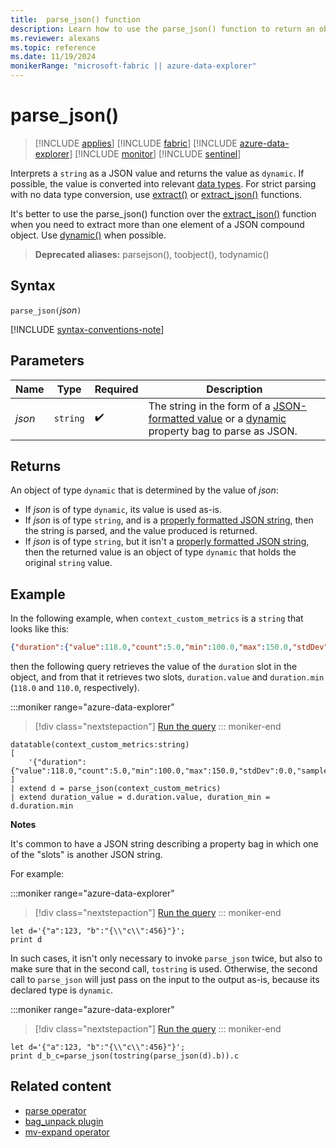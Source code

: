 ```yaml
---
title:  parse_json() function
description: Learn how to use the parse_json() function to return an object of type `dynamic`.
ms.reviewer: alexans
ms.topic: reference
ms.date: 11/19/2024
monikerRange: "microsoft-fabric || azure-data-explorer"
---
```

# parse_json()

> [!INCLUDE [applies](../includes/applies-to-version/applies.md)] [!INCLUDE [fabric](../includes/applies-to-version/fabric.md)] [!INCLUDE [azure-data-explorer](../includes/applies-to-version/azure-data-explorer.md)] [!INCLUDE [monitor](../includes/applies-to-version/monitor.md)] [!INCLUDE [sentinel](../includes/applies-to-version/sentinel.md)]

Interprets a `string` as a JSON value and returns the value as `dynamic`. If possible, the value is converted into relevant [data types](scalar-data-types/index.md).  For strict parsing with no data type conversion, use [extract()](extract-function.md) or [extract_json()](extract-json-function.md) functions.

It's better to use the parse_json() function over the [extract_json()](extract-json-function.md) function when you need to extract more than one element of a JSON compound object. Use [dynamic()](scalar-data-types/dynamic.md) when possible.

> **Deprecated aliases:** parsejson(), toobject(), todynamic()

## Syntax

`parse_json(`*json*`)`

[!INCLUDE [syntax-conventions-note](../includes/syntax-conventions-note.md)]

## Parameters

| Name | Type | Required | Description |
|--|--|--|--|
| *json* | `string` |  :heavy_check_mark: | The string in the form of a [JSON-formatted value](https://json.org/) or a [dynamic](scalar-data-types/dynamic.md) property bag to parse as JSON.|

## Returns

An object of type `dynamic` that is determined by the value of *json*:

* If *json* is of type `dynamic`, its value is used as-is.
* If *json* is of type `string`, and is a [properly formatted JSON string](https://json.org/), then the string is parsed, and the value produced is returned.
* If *json* is of type `string`, but it isn't a [properly formatted JSON string](https://json.org/), then the returned value is an object of type `dynamic` that holds the original `string` value.

## Example

In the following example, when `context_custom_metrics` is a `string` that looks like this:

```json
{"duration":{"value":118.0,"count":5.0,"min":100.0,"max":150.0,"stdDev":0.0,"sampledValue":118.0,"sum":118.0}}
```

then the following query retrieves the value of the `duration` slot in the object, and from that it retrieves two slots, `duration.value` and `duration.min` (`118.0` and `110.0`, respectively).

:::moniker range="azure-data-explorer"
> [!div class="nextstepaction"]
> <a href="https://dataexplorer.azure.com/clusters/help/databases/Samples?query=H4sIAAAAAAAAA3WOQQrDIBBF955C3KSBEJJFoAjd9QzdlCJWpaREDXEMgTR379SmtFnUWfjm85WnJeBcO7NT3oGZQKgYwFthDQytCjzg5W45OROKJ5uZjoOE1jvGZzbKLhrG63pfVgVTPjpgvHmxbbFQV1ViOSE3iQPooxkZfy%2FS9p3Rp80vIdqVlyUjF%2FKgaGWcppoeaC%2BHYMQ9ePfHN%2F%2Fpr6IiWeJjXX6iMkXFt4K62wIGT8RU1acbAQAA" target="_blank">Run the query</a>
::: moniker-end

```kusto
datatable(context_custom_metrics:string)
[
    '{"duration":{"value":118.0,"count":5.0,"min":100.0,"max":150.0,"stdDev":0.0,"sampledValue":118.0,"sum":118.0}}'
]
| extend d = parse_json(context_custom_metrics)
| extend duration_value = d.duration.value, duration_min = d.duration.min
```

**Notes**

It's common to have a JSON string describing a property bag in which one of the "slots" is another JSON string.

For example:

:::moniker range="azure-data-explorer"
> [!div class="nextstepaction"]
> <a href="https://dataexplorer.azure.com/clusters/help/databases/Samples?query=H4sIAAAAAAAAA8tJLVFIsVWvVkpUsjI0MtZRUEpSslKqjolRSgZiKxNTs1qlWnVrroKizDygSgBlQYoVLwAAAA%3D%3D" target="_blank">Run the query</a>
::: moniker-end

```kusto
let d='{"a":123, "b":"{\\"c\\":456}"}';
print d
```

In such cases, it isn't only necessary to invoke `parse_json` twice, but also to make sure that in the second call, `tostring` is used. Otherwise, the second call to `parse_json` will just pass on the input to the output as-is, because its declared type is `dynamic`.

:::moniker range="azure-data-explorer"
> [!div class="nextstepaction"]
> <a href="https://dataexplorer.azure.com/clusters/help/databases/Samples?query=H4sIAAAAAAAAA8tJLVFIsVWvVkpUsjI0MtZRUEpSslKqjolRSgZiKxNTs1qlWnVrroKizDygyvik%2BGTbgsSi4tT4rOL8PI2S%2FOISoEy6BpJYiqZekqamXjIAxeS%2BXVsAAAA%3D" target="_blank">Run the query</a>
::: moniker-end


```kusto
let d='{"a":123, "b":"{\\"c\\":456}"}';
print d_b_c=parse_json(tostring(parse_json(d).b)).c
```

## Related content

* [parse operator](parse-operator.md)
* [bag_unpack plugin](./bag-unpack-plugin.md)
* [mv-expand operator](./mv-expand-operator.md)

